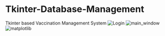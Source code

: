 # Tkinter-Database-Management
Tkinter based Vaccination Management System
![Login](https://user-images.githubusercontent.com/49407332/59971595-92b0ae00-959c-11e9-92e8-a59b711339e3.png)
![main_window](https://user-images.githubusercontent.com/49407332/59971596-92b0ae00-959c-11e9-96cb-d043595ed342.png)
![matplotlib](https://user-images.githubusercontent.com/49407332/59971594-92181780-959c-11e9-8b98-d715597e110b.png)
